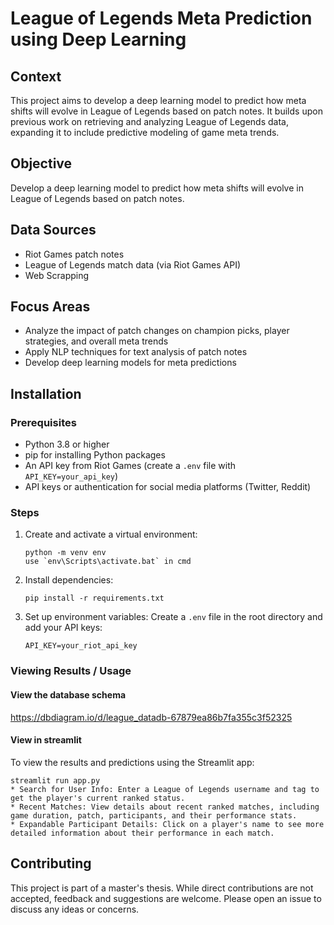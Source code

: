 # League of Legends Meta Prediction using Deep Learning

## Context
This project aims to develop a deep learning model to predict how meta shifts will evolve in League of Legends based on patch notes. It builds upon previous work on retrieving and analyzing League of Legends data, expanding it to include predictive modeling of game meta trends.

## Objective
Develop a deep learning model to predict how meta shifts will evolve in League of Legends based on patch notes.

## Data Sources
- Riot Games patch notes
- League of Legends match data (via Riot Games API)
- Web Scrapping

## Focus Areas
- Analyze the impact of patch changes on champion picks, player strategies, and overall meta trends
- Apply NLP techniques for text analysis of patch notes
- Develop deep learning models for meta predictions

## Installation

### Prerequisites
- Python 3.8 or higher
- pip for installing Python packages
- An API key from Riot Games (create a `.env` file with `API_KEY=your_api_key`)
- API keys or authentication for social media platforms (Twitter, Reddit)

### Steps

1. Create and activate a virtual environment:
   ```
   python -m venv env
   use `env\Scripts\activate.bat` in cmd
   ```

2. Install dependencies:
   ```
   pip install -r requirements.txt
   ```

3. Set up environment variables:
   Create a `.env` file in the root directory and add your API keys:
   ```
   API_KEY=your_riot_api_key
   ```

### Viewing Results / Usage
#### View the database schema
https://dbdiagram.io/d/league_datadb-67879ea86b7fa355c3f52325


#### View in streamlit
To view the results and predictions using the Streamlit app:
```
streamlit run app.py
* Search for User Info: Enter a League of Legends username and tag to get the player's current ranked status.
* Recent Matches: View details about recent ranked matches, including game duration, patch, participants, and their performance stats.
* Expandable Participant Details: Click on a player's name to see more detailed information about their performance in each match.
```

## Contributing
This project is part of a master's thesis. While direct contributions are not accepted, feedback and suggestions are welcome. Please open an issue to discuss any ideas or concerns.
